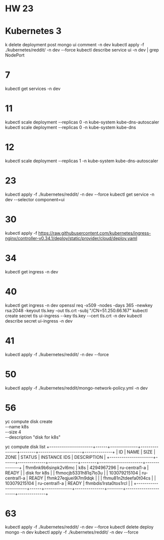 # HW 23
# Kubernetes 3
k delete deployment post mongo ui comment -n dev
kubectl apply -f ./kubernetes/reddit/ -n dev --force
kubectl describe service ui -n dev | grep NodePort

# 7
kubectl get services -n dev

# 11
kubectl scale deployment --replicas 0 -n kube-system kube-dns-autoscaler
kubectl scale deployment --replicas 0 -n kube-system kube-dns

# 12
kubectl scale deployment --replicas 1 -n kube-system kube-dns-autoscaler

# 23
kubectl apply -f ./kubernetes/reddit/ -n dev --force
kubectl get service -n dev --selector component=ui

# 30
kubectl apply -f https://raw.githubusercontent.com/kubernetes/ingress-nginx/controller-v0.34.1/deploy/static/provider/cloud/deploy.yaml

# 34
kubectl get ingress -n dev

# 40
kubectl get ingress -n dev
openssl req -x509 -nodes -days 365 -newkey rsa:2048 -keyout tls.key -out tls.crt -subj "/CN=51.250.66.167"
kubectl create secret tls ui-ingress --key tls.key --cert tls.crt -n dev
kubectl describe secret ui-ingress -n dev

# 41
kubectl apply -f ./kubernetes/reddit/ -n dev --force

# 50
kubectl apply -f ./kubernetes/reddit/mongo-network-policy.yml -n dev

# 56
yc compute disk create \
    --name k8s \
    --size 4 \
    --description "disk for k8s"

yc compute disk list
+----------------------+------+--------------+---------------+--------+----------------------+--------------+
|          ID          | NAME |     SIZE     |     ZONE      | STATUS |     INSTANCE IDS     | DESCRIPTION  |
+----------------------+------+--------------+---------------+--------+----------------------+--------------+
| fhm6nk9b6sinpk2vl6mc | k8s  |   4294967296 | ru-central1-a | READY  |                      | disk for k8s |
| fhmocjb5331h81q7lo3u |      | 103079215104 | ru-central1-a | READY  | fhmk27eqjuei9i7m9dqk |              |
| fhmu81n2tdeefa0t04cs |      | 103079215104 | ru-central1-a | READY  | fhmbdis1rsta0tos1rcl |              |
+----------------------+------+--------------+---------------+--------+----------------------+--------------+

# 63
kubectl apply -f ./kubernetes/reddit/ -n dev --force
kubectl delete deploy mongo -n dev
kubectl apply -f ./kubernetes/reddit/ -n dev --force










